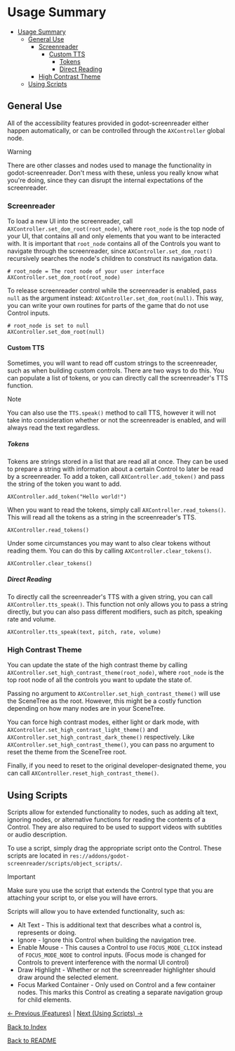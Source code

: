# Usage Summary

- [Usage Summary](#usage-summary)
  * [General Use](#general-use)
    + [Screenreader](#screenreader)
      - [Custom TTS](#custom-tts)
        * [Tokens](#tokens)
        * [Direct Reading](#direct-reading)
    + [High Contrast Theme](#high-contrast-theme)
  * [Using Scripts](#using-scripts)

## General Use

All of the accessibility features provided in godot-screenreader either happen automatically, or can be controlled through the ``AXController`` global node. 

> [!WARNING]  
> There are other classes and nodes used to manage the functionality in godot-screenreader. Don't mess with these, unless you really know what you're doing, since they can disrupt the internal expectations of the screenreader.

### Screenreader

To load a new UI into the screenreader, call ``AXController.set_dom_root(root_node)``, where ``root_node`` is the top node of your UI, that contains all and only elements that you want to be interacted with. It is important that ``root_node`` contains all of the Controls you want to navigate through the screenreader, since ``AXController.set_dom_root()`` recursively searches the node's children to construct its navigation data.

```
# root_node = The root node of your user interface
AXController.set_dom_root(root_node)
```

To release screenreader control while the screenreader is enabled, pass ``null`` as the argument instead: ``AXController.set_dom_root(null)``. This way, you can write your own routines for parts of the game that do not use Control inputs.

```
# root_node is set to null
AXController.set_dom_root(null)
```

#### Custom TTS

Sometimes, you will want to read off custom strings to the screenreader, such as when building custom controls. There are two ways to do this. You can populate a list of tokens, or you can directly call the screenreader's TTS function.

> [!NOTE]  
> You can also use the ``TTS.speak()`` method to call TTS, however it will not take into consideration whether or not the screenreader is enabled, and will always read the text regardless.

##### Tokens

Tokens are strings stored in a list that are read all at once. They can be used to prepare a string with information about a certain Control to later be read by a screenreader. To add a token, call ``AXController.add_token()`` and pass the string of the token you want to add.

```
AXController.add_token("Hello world!")
```

When you want to read the tokens, simply call ``AXController.read_tokens()``. This will read all the tokens as a string in the screenreader's TTS.

```
AXController.read_tokens()
```

Under some circumstances you may want to also clear tokens without reading them. You can do this by calling ``AXController.clear_tokens()``.

```
AXController.clear_tokens()
```

##### Direct Reading

To directly call the screenreader's TTS with a given string, you can call ``AXController.tts_speak()``. This function not only allows you to pass a string directly, but you can also pass different modifiers, such as pitch, speaking rate and volume.

```
AXController.tts_speak(text, pitch, rate, volume)
```

### High Contrast Theme

You can update the state of the high contrast theme by calling ``AXController.set_high_contrast_theme(root_node)``, where ``root_node`` is the top root node of all the controls you want to update the state of.

Passing no argument to ``AXController.set_high_contrast_theme()`` will use the SceneTree as the root. However, this might be a costly function depending on how many nodes are in your SceneTree.

You can force high contrast modes, either light or dark mode, with ``AXController.set_high_contrast_light_theme()`` and ``AXController.set_high_contrast_dark_theme()`` respectively. Like ``AXController.set_high_contrast_theme()``, you can pass no argument to reset the theme from the SceneTree root.

Finally, if you need to reset to the original developer-designated theme, you can call ``AXController.reset_high_contrast_theme()``.

## Using Scripts

Scripts allow for extended functionality to nodes, such as adding alt text, ignoring nodes, or alternative functions for reading the contents of a Control. They are also required to be used to support videos with subtitles or audio description.

To use a script, simply drag the appropriate script onto the Control. These scripts are located in ``res://addons/godot-screenreader/scripts/object_scripts/``.

> [!IMPORTANT]  
> Make sure you use the script that extends the Control type that you are attaching your script to, or else you will have errors.

Scripts will allow you to have extended functionality, such as:
- Alt Text - This is additional text that describes what a control is, represents or doing.
- Ignore - Ignore this Control when building the navigation tree.
- Enable Mouse - This causes a Control to use ``FOCUS_MODE_CLICK`` instead of ``FOCUS_MODE_NODE`` to control inputs. (Focus mode is changed for Controls to prevent interference with the normal UI control)
- Draw Highlight - Whether or not the screenreader highlighter should draw around the selected element.
- Focus Marked Container - Only used on Control and a few container nodes. This marks this Control as creating a separate navigation group for child elements. 

[<- Previous (Features)](functionality.md)
 | [Next (Using Scripts) ->](using_scripts.md)

[Back to Index](index.md)

[Back to README](../../README.md)
